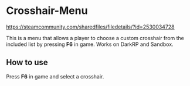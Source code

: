 # Crosshair-Menu
https://steamcommunity.com/sharedfiles/filedetails/?id=2530034728

This is a menu that allows a player to choose a custom crosshair from the included list by pressing **F6** in game. Works on DarkRP and Sandbox. 

## How to use
Press **F6** in game and select a crosshair.
